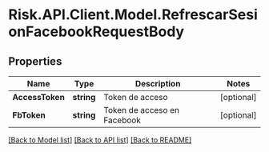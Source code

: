 # Risk.API.Client.Model.RefrescarSesionFacebookRequestBody

## Properties

Name | Type | Description | Notes
------------ | ------------- | ------------- | -------------
**AccessToken** | **string** | Token de acceso | [optional] 
**FbToken** | **string** | Token de acceso en Facebook | [optional] 

[[Back to Model list]](../README.md#documentation-for-models) [[Back to API list]](../README.md#documentation-for-api-endpoints) [[Back to README]](../README.md)

